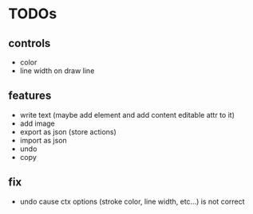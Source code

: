 # TODOs

## controls

- color
- line width on draw line

## features

- write text (maybe add element and add content editable attr to it)
- add image
- export as json (store actions)
- import as json
- undo
- copy 

## fix

- undo cause ctx options (stroke color, line width, etc...) is not correct
